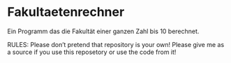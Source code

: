 # Fakultaetenrechner
Ein Programm das die Fakultät einer ganzen Zahl bis 10 berechnet.

RULES:
	Please don’t pretend that repository is your own!
	Please give me as a source if you use this reposetory or use the code from it!
